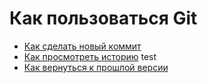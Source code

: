 # Как пользоваться Git
- [Как сделать новый коммит](./commmit_help.md)
- [Как просмотреть историю](./log_help.md)
test
- [Как вернуться к прошлой версии](./reset_help.md)
